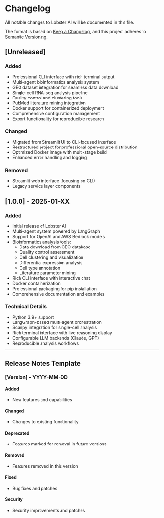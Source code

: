 # Changelog

All notable changes to Lobster AI will be documented in this file.

The format is based on [Keep a Changelog](https://keepachangelog.com/en/1.0.0/),
and this project adheres to [Semantic Versioning](https://semver.org/spec/v2.0.0.html).

## [Unreleased]

### Added
- Professional CLI interface with rich terminal output
- Multi-agent bioinformatics analysis system
- GEO dataset integration for seamless data download
- Single-cell RNA-seq analysis pipeline
- Quality control and clustering tools
- PubMed literature mining integration
- Docker support for containerized deployment
- Comprehensive configuration management
- Export functionality for reproducible research

### Changed
- Migrated from Streamlit UI to CLI-focused interface
- Restructured project for professional open-source distribution
- Optimized Docker image with multi-stage build
- Enhanced error handling and logging

### Removed
- Streamlit web interface (focusing on CLI)
- Legacy service layer components

## [1.0.0] - 2025-01-XX

### Added
- Initial release of Lobster AI
- Multi-agent system powered by LangGraph
- Support for OpenAI and AWS Bedrock models
- Bioinformatics analysis tools:
  - Data download from GEO database
  - Quality control assessment  
  - Cell clustering and visualization
  - Differential expression analysis
  - Cell type annotation
  - Literature parameter mining
- Rich CLI interface with interactive chat
- Docker containerization
- Professional packaging for pip installation
- Comprehensive documentation and examples

### Technical Details
- Python 3.9+ support
- LangGraph-based multi-agent orchestration
- Scanpy integration for single-cell analysis
- Rich terminal interface with live reasoning display
- Configurable LLM backends (Claude, GPT)
- Reproducible analysis workflows

---

## Release Notes Template

### [Version] - YYYY-MM-DD

#### Added
- New features and capabilities

#### Changed  
- Changes to existing functionality

#### Deprecated
- Features marked for removal in future versions

#### Removed
- Features removed in this version

#### Fixed
- Bug fixes and patches

#### Security
- Security improvements and patches
